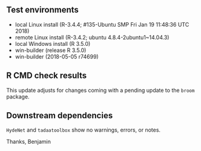 ## Test environments
* local Linux install (R-3.4.4; #135-Ubuntu SMP Fri Jan 19 11:48:36 UTC 2018)
* remote Linux install (R-3.4.2; ubuntu 4.8.4-2ubuntu1~14.04.3)
* local Windows install (R 3.5.0)
* win-builder (release R 3.5.0)
* win-builder (2018-05-05 r74699)

## R CMD check results
This update adjusts for changes coming with a pending update to the `broom`
package.


## Downstream dependencies
`HydeNet` and `tadaatoolbox` show no warnings, errors, or notes.

Thanks,
Benjamin
